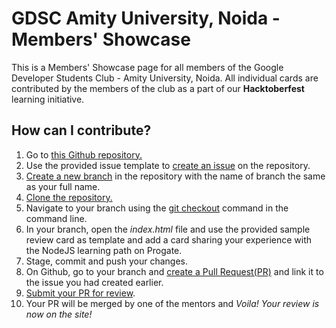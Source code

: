 # GDSC Amity University, Noida - Members' Showcase

This is a Members' Showcase page for all members of the Google Developer Students Club - Amity University, Noida. All individual cards are contributed by the members of the club as a part of our **Hacktoberfest** learning initiative.

## How can I contribute?

1. Go to [this Github repository.](https://github.com/DSC-Amity/Members-Showcase)
2. Use the provided issue template to [create an issue](https://docs.github.com/en/enterprise/2.15/user/articles/creating-an-issue) on the repository.
3. [Create a new branch](https://docs.github.com/en/free-pro-team@latest/desktop/contributing-and-collaborating-using-github-desktop/managing-branches) in the repository with the name of branch the same as your full name.
4. [Clone the repository.](https://docs.github.com/en/free-pro-team@latest/github/creating-cloning-and-archiving-repositories/cloning-a-repository#cloning-a-repository-using-the-command-line)
5. Navigate to your branch using the [git checkout](https://git-scm.com/docs/git-checkout) command in the command line.
6. In your branch, open the _index.html_ file and use the provided sample review card as template and add a card sharing your experience with the NodeJS learning path on Progate.
7. Stage, commit and push your changes.
8. On Github, go to your branch and [create a Pull Request(PR)](https://docs.github.com/en/free-pro-team@latest/github/collaborating-with-issues-and-pull-requests/creating-a-pull-request) and link it to the issue you had created earlier.
9. [Submit your PR for review](https://docs.github.com/en/free-pro-team@latest/github/collaborating-with-issues-and-pull-requests/requesting-a-pull-request-review).
10. Your PR will be merged by one of the mentors and _Voila! Your review is now on the site!_